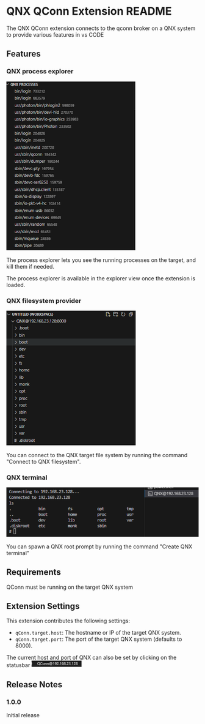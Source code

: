 # QNX QConn Extension README

The QNX QConn extension connects to the qconn broker on a QNX system to provide various features in vs CODE

## Features

### QNX process explorer
![Process explorer](resources/images/processexplorer.png)

The process explorer lets you see the running processes on the target, and kill them if needed.

The process explorer is available in the explorer view once the extension is loaded.

### QNX filesystem provider
![Filesystem provider](resources/images/filesystemprovider.png)

You can connect to the QNX target file system by running the command "Connect to QNX filesystem".

### QNX terminal
![Process explorer](resources/images/terminal.png)

You can spawn a QNX root prompt by running the command "Create QNX terminal"

## Requirements

QConn must be running on the target QNX system

## Extension Settings

This extension contributes the following settings:

* `qConn.target.host`: The hostname or IP of the target QNX system.
* `qConn.target.port`: The port of the target QNX system (defaults to 8000).

The current host and port of QNX can also be set by clicking on the statusbar
![Status bar](resources/images/statusbar.png)

## Release Notes

### 1.0.0

Initial release